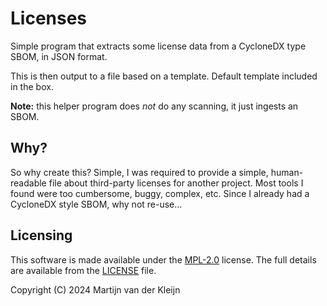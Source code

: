 # Licenses

Simple program that extracts some license data from a CycloneDX type SBOM,
in JSON format.

This is then output to a file based on a template. Default template included in
the box.

**Note:** this helper program does *not* do any scanning, it just ingests an SBOM.

## Why?

So why create this? Simple, I was required to provide a simple, human-readable
file about third-party licenses for another project. Most tools I found were too
cumbersome, buggy, complex, etc. Since I already had a CycloneDX style SBOM, why
not re-use...

## Licensing

This software is made available under the [MPL-2.0](https://choosealicense.com/licenses/mpl-2.0/) license.
The full details are available from the [LICENSE](/LICENSE) file.

Copyright (C) 2024  Martijn van der Kleijn